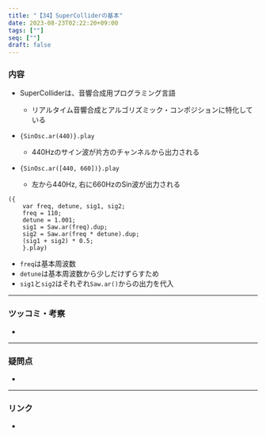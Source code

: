 ```yaml
---
title: "【34】SuperColliderの基本"
date: 2023-08-23T02:22:20+09:00
tags: [""]
seq: [""]
draft: false
---
```


### 内容
- SuperColliderは、音響合成用プログラミング言語
  - リアルタイム音響合成とアルゴリズミック・コンポジションに特化している

- `{SinOsc.ar(440)}.play`
  - 440Hzのサイン波が片方のチャンネルから出力される
- `{SinOsc.ar([440, 660])}.play`
  - 左から440Hz, 右に660HzのSin波が出力される

```
({
	var freq, detune, sig1, sig2;
	freq = 110;
	detune = 1.001;
	sig1 = Saw.ar(freq).dup;
	sig2 = Saw.ar(freq * detune).dup;
	(sig1 + sig2) * 0.5;
	}.play)
```

- `freq`は基本周波数
- `detune`は基本周波数から少しだけずらすため
- `sig1`と`sig2`はそれぞれ`Saw.ar()`からの出力を代入


---
### ツッコミ・考察
- 

---
### 疑問点
- 


---
### リンク
- 